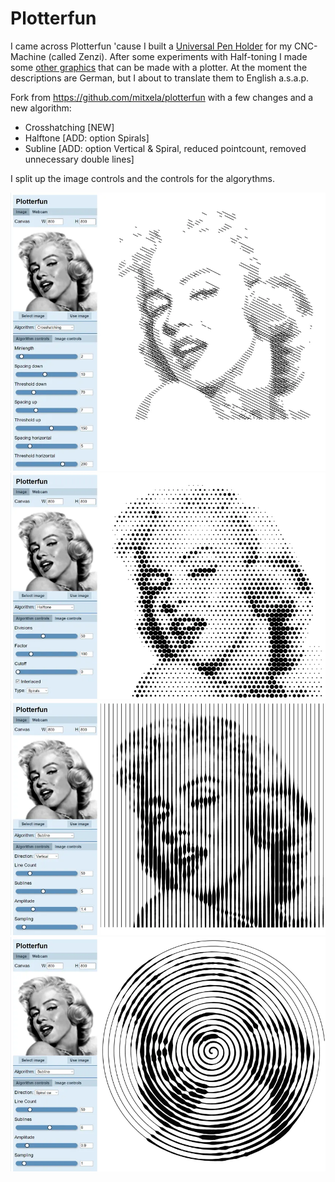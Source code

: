 # Plotterfun

I came across Plotterfun 'cause I built a [Universal Pen Holder](https://www.zenziwerken.de/Nachbauen/Universal-Pen-Holder) for my CNC-Machine (called Zenzi). After some experiments with Half-toning I made some [other graphics](https://www.zenziwerken.de/Plottgrafiken) that can be made with a plotter. At the moment the descriptions are German, but I about to translate them to English a.s.a.p.

Fork from https://github.com/mitxela/plotterfun with a few changes and a new algorithm:
* Crosshatching [NEW]
* Halftone [ADD: option Spirals]
* Subline [ADD: option Vertical & Spiral, reduced pointcount, removed unnecessary double lines]

I split up the image controls and the controls for the algorythms.

![crosshatching](/screenshots/crosshatching.webp?2023-02-07)
![halftone_spirals](/screenshots/halftone_spirals.webp?2023-02-07)
![subline-vertical](/screenshots/subline-vertical.webp?2023-02-07)
![subline-spiral](/screenshots/subline-spiral.webp?2023-02-07)
